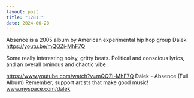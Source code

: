 ```yaml
---
layout: post
title: "1281:"
date: 2024-06-20
---
```


Absence is a 2005 album by American experimental hip hop group Dälek 
https://youtu.be/mQQZi-MhF7Q

Some really interesting noisy, gritty beats. Political and conscious lyrics, and an overall ominous and chaotic vibe

https://www.youtube.com/watch?v=mQQZi-MhF7Q
Dälek - Absence (Full Album)
Remember, support artists that make good music!
www.myspace.com/dalek
